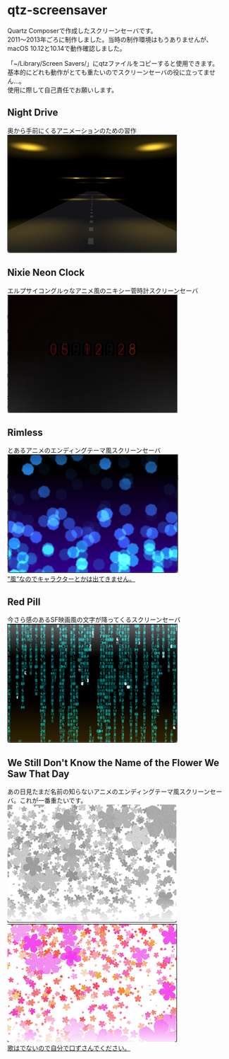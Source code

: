 # qtz-screensaver
Quartz Composerで作成したスクリーンセーバです。<br>
 2011〜2013年ごろに制作しました。当時の制作環境はもうありませんが、macOS 10.12と10.14で動作確認しました。<br> 
 
「~/Library/Screen Savers/」にqtzファイルをコピーすると使用できます。<br>
基本的にどれも動作がとても重たいのでスクリーンセーバの役に立ってません...。<br>
使用に際して自己責任でお願いします。

## Night Drive
奥から手前にくるアニメーションのための習作<br>
<img src="/img/Night_Drive.png">

## Nixie Neon Clock
エルプサイコングルゥなアニメ風のニキシー菅時計スクリーンセーバ<br>
<img src="/img/Nixie_Neon_Clock.png">

## Rimless
とあるアニメのエンディングテーマ風スクリーンセーバ<br>
<img src="/img/Rimless.png"><br>
[”風”なのでキャラクターとかは出てきません。](https://www.youtube.com/results?search_query=Rimless+IKU)<br>

## Red Pill
今さら感のあるSF映画風の文字が降ってくるスクリーンセーバ<br>
<img src="/img/Red_Pill.png">

## We Still Don't Know the Name of the Flower We Saw That Day
あの日見たまだ名前の知らないアニメのエンディングテーマ風スクリーンセーバ。これが一番重たいです。<br>
<img src="/img/the_Flower.png"><br>
<img src="/img/the_Flower_2.png"><br>
[歌はでないので自分で口ずさんでください。](https://www.youtube.com/results?search_query=secret+base+〜君がくれたもの〜%2810+years+after+Ver.%29)<br>
